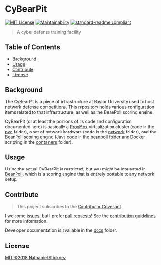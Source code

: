 # CyBearPit

[![MIT License](https://img.shields.io/badge/license-MIT-blue.svg)](https://opensource.org/licenses/MIT "MIT License")
[![Maintainability](https://api.codeclimate.com/v1/badges/c84e1942412adcf43a1e/maintainability)](https://codeclimate.com/github/nstickney/CyBearPit/maintainability)
[![standard-readme compliant](https://img.shields.io/badge/readme%20style-standard-brightgreen.svg)](https://github.com/RichardLitt/standard-readme "RichardLitt/standard-readme")

> A cyber defense training facility


## Table of Contents

- [Background](#background)
- [Usage](#usage)
- [Contribute](#contribute)
- [License](#license)

## Background

The CyBearPit is a piece of infrastructure at Baylor University used to host network defense competitions. This repository holds various configuration items related to that infrastructure, as well as the [BeanPoll](beanpoll "BeanPoll") scoring engine.

CyBearPit (or at least the portions of its code and configuration documented here) is basically a [ProxMox](https://pve.proxmox.com "ProxMox Virtual Environment") virtualization cluster (code in the [pve](pve "ProxMox") folder), a set of network hardware (code in the [network](network "CyBearPit network") folder), and the BeanPoll scoring engine (Java code in the [beanpoll](beanpoll "BeanPoll") folder and Docker scripting in the [containers](containers "BeanPoll containers") folder).

## Usage

Using the actual CyBearPit is restricted, but you might be interested in [BeanPoll](beanpoll "BeanPoll"), which is a scoring engine that is entirely portable to any network setup.

## Contribute

> This project subscribes to the [Contributor Covenant](CODE_OF_CONDUCT.md "Code of Conduct").

I welcome [issues](docs/issue_template.md "Issue template"), but I prefer [pull requests](docs/pull_request_template.md "Pull request template")! See the [contribution guidelines](docs/contributing.md "Contributing") for more information.

Developer documentation is available in the [docs](docs "Documentation") folder.

## License

[MIT ©2018 Nathaniel Stickney](LICENSE)
